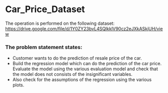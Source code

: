 # Car_Price_Dataset
The operation is performed on the following dataset:
https://drive.google.com/file/d/1Y0ZY23bvL4SQlkklV90cz2eJXkASkjUH/view

### The problem statement states:
* Customer wants to do the prediction of resale price of the car.
* Build the regression model which can do the prediction of the car price. Evaluate the model using the various evaluation model and check that the model does not consists of the insignificant variables.
* Also check for the assumptions of the regression using the various plots.
